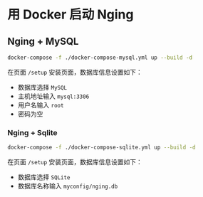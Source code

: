 # 用 Docker 启动 Nging

## Nging + MySQL

```sh
docker-compose -f ./docker-compose-mysql.yml up --build -d
```

在页面 `/setup` 安装页面，数据库信息设置如下：

* 数据库选择 `MySQL`
* 主机地址输入 `mysql:3306`
* 用户名输入 `root`
* 密码为空

### Nging + Sqlite

```sh
docker-compose -f ./docker-compose-sqlite.yml up --build -d
```

在页面 `/setup` 安装页面，数据库信息设置如下：

* 数据库选择 `SQLite`
* 数据库名称输入 `myconfig/nging.db`

